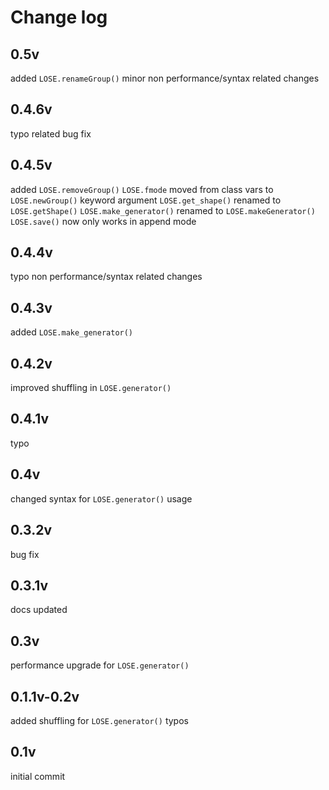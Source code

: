 # Change log

## 0.5v
added `LOSE.renameGroup()`
minor non performance/syntax related changes

## 0.4.6v
typo related bug fix

## 0.4.5v
added `LOSE.removeGroup()`
`LOSE.fmode` moved from class vars to `LOSE.newGroup()` keyword argument
`LOSE.get_shape()` renamed to `LOSE.getShape()`
`LOSE.make_generator()` renamed to `LOSE.makeGenerator()`
`LOSE.save()` now only works in append mode

## 0.4.4v
typo
non performance/syntax related changes

## 0.4.3v
added `LOSE.make_generator()`

## 0.4.2v
improved shuffling in `LOSE.generator()`

## 0.4.1v
typo

## 0.4v
changed syntax for `LOSE.generator()` usage

## 0.3.2v
bug fix

## 0.3.1v
docs updated

## 0.3v
performance upgrade for `LOSE.generator()`

## 0.1.1v-0.2v
added shuffling for `LOSE.generator()`
typos

## 0.1v

initial commit